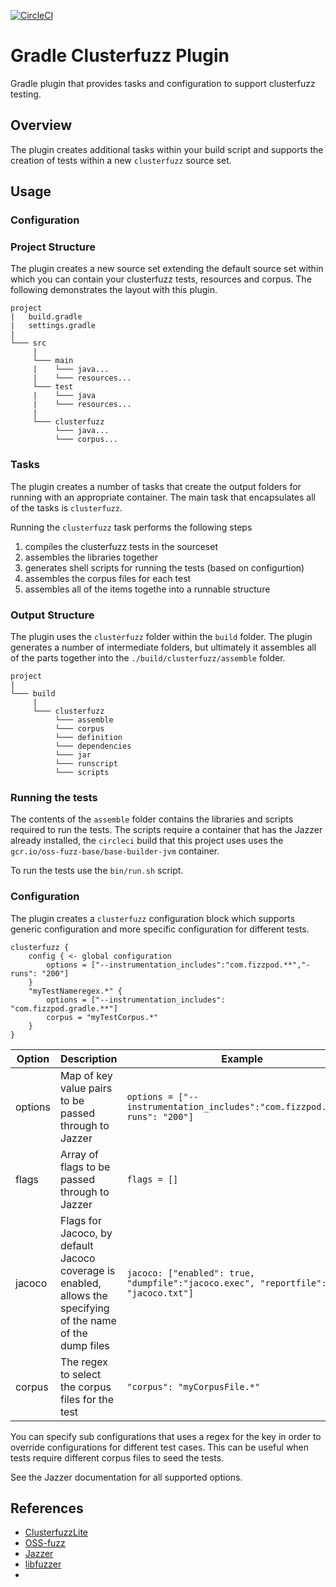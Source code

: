 [![CircleCI](https://circleci.com/gh/boxheed/gradle-clusterfuzz-plugin/tree/master.svg?style=shield)](https://circleci.com/gh/boxheed/gradle-clusterfuzz-plugin/tree/master)


# Gradle Clusterfuzz Plugin
Gradle plugin that provides tasks and configuration to support clusterfuzz testing.

## Overview

The plugin creates additional tasks within your build script and supports the creation of tests within a new `clusterfuzz` source set.

## Usage

### Configuration



### Project Structure

The plugin creates a new source set extending the default source set within which you can contain your clusterfuzz tests, resources and corpus. The following demonstrates the layout with this plugin.

```
project
|   build.gradle
|   settings.gradle
|   
└─── src
     |
     └─── main
     |    └─── java...
     |    └─── resources...
     └─── test
     |    └─── java
     |    └─── resources...
     |
     └─── clusterfuzz
          └─── java...
          └─── corpus...
```

### Tasks

The plugin creates a number of tasks that create the output folders for running with an appropriate container. The main task that encapsulates all of the tasks is `clusterfuzz`.

Running the `clusterfuzz` task performs the following steps
1. compiles the clusterfuzz tests in the sourceset 
2. assembles the libraries together
3. generates shell scripts for running the tests (based on configurtion)
4. assembles the corpus files for each test
5. assembles all of the items togethe into a runnable structure

### Output Structure
The plugin uses the `clusterfuzz` folder within the `build` folder. The plugin generates a number of intermediate folders, but ultimately it assembles all of the parts together into the `./build/clusterfuzz/assemble` folder.

```
project
|   
└─── build
     |
     └─── clusterfuzz
          └─── assemble
          └─── corpus
          └─── definition
          └─── dependencies
          └─── jar
          └─── runscript
          └─── scripts
```

### Running the tests
The contents of the `assemble` folder contains the libraries and scripts required to run the tests. The scripts require a container that has the Jazzer already installed, the `circleci` build that this project uses uses the `gcr.io/oss-fuzz-base/base-builder-jvm` container.

To run the tests use the `bin/run.sh` script.

### Configuration

The plugin creates a `clusterfuzz` configuration block which supports generic configuration and more specific configuration for different tests.

```
clusterfuzz {
    config { <- global configuration
        options = ["--instrumentation_includes":"com.fizzpod.**","-runs": "200"] 
    }
    "myTestNameregex.*" { 
        options = ["--instrumentation_includes": "com.fizzpod.gradle.**"] 
        corpus = "myTestCorpus.*"
    }
}
```

| Option      | Description | Example |
| ----------- | ----------- | -- |
| options | Map of key value pairs to be passed through to Jazzer | `options = ["--instrumentation_includes":"com.fizzpod.**","-runs": "200"]` |
| flags | Array of flags to be passed through to Jazzer | `flags = []` |
| jacoco | Flags for Jacoco, by default Jacoco coverage is enabled, allows the specifying of the name of the dump files | `jacoco: ["enabled": true, "dumpfile":"jacoco.exec", "reportfile": "jacoco.txt"]` |
| corpus | The regex to select the corpus files for the test | `"corpus": "myCorpusFile.*"` |

You can specify sub configurations that uses a regex for the key in order to override configurations for different test cases. This can be useful when tests require different corpus files to seed the tests.


See the Jazzer documentation for all supported options.

## References

* [ClusterfuzzLite](https://google.github.io/clusterfuzzlite/)
* [OSS-fuzz](https://google.github.io/oss-fuzz/)
* [Jazzer](https://github.com/CodeIntelligenceTesting/jazzer)
* [libfuzzer](https://llvm.org/docs/LibFuzzer.html)
* 

